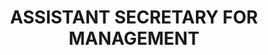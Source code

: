 ---
bio-image: /wp-content/uploads/2019/11/David-Eisner-4-v2_-002-e1574704454636-285x300.jpg
bio-image-alt-text: DAVID EISNER
layout: bio
permalink: /bio/mr-david-eisner/
name : MR. DAVID EISNER
department: DEPARTMENT OF TREASURY
title: ASSISTANT SECRETARY FOR MANAGEMENT
---
